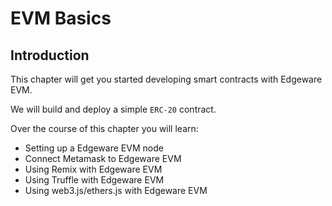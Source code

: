 # EVM Basics

## Introduction <a id="introduction"></a>

This chapter will get you started developing smart contracts with Edgeware EVM.

We will build and deploy a simple `ERC-20` contract.

Over the course of this chapter you will learn:

* Setting up a Edgeware EVM node
* Connect Metamask to Edgeware EVM
* Using Remix with Edgeware EVM
* Using Truffle with Edgeware EVM
* Using web3.js/ethers.js with Edgeware EVM

